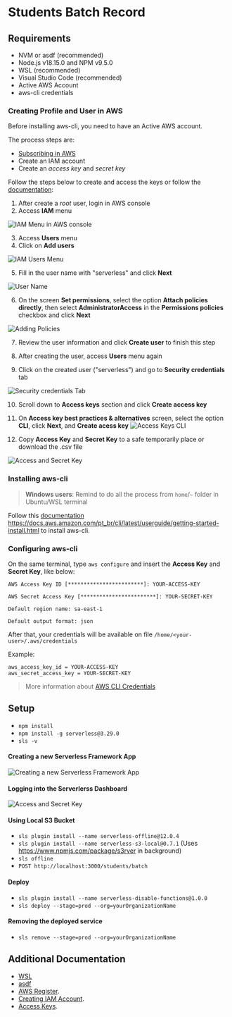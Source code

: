 # Students Batch Record

## Requirements

- NVM or asdf (recommended)
- Node.js v18.15.0 and NPM v9.5.0
- WSL (recommended)
- Visual Studio Code (recommended)
- Active AWS Account
- aws-cli credentials

### Creating Profile and User in AWS

Before installing aws-cli, you need to have an Active AWS account.

The process steps are:

* [Subscribing in AWS](https://docs.aws.amazon.com/pt_br/cli/latest/userguide/getting-started-prereqs.html#getting-started-prereqs-signup)
* Create an IAM account
* Create an *access key* and *secret key*

Follow the steps below to create and access the keys or follow the [documentation](https://docs.aws.amazon.com/pt_br/IAM/latest/UserGuide/id_credentials_access-keys.html):

1. After create a *root* user, login in AWS console
2. Access **IAM** menu

![IAM Menu in AWS console](./assets/iam.png)

3. Access **Users** menu
4. Click on **Add users**

![IAM Users Menu](./assets/users.jpg)

5. Fill in the user name with "serverless" and click **Next**

![User Name](./assets/create-user.jpg)

6. On the screen **Set permissions**, select the option **Attach policies directly**, then select **AdministratorAccess** in the **Permissions policies** checkbox and click **Next**

![Adding Policies](./assets/add-policies.jpg)

7. Review the user information and click **Create user** to finish this step

8. After creating the user, access **Users** menu again

9. Click on the created user ("serverless") and go to **Security credentials** tab

![Security credentials Tab](./assets/security-credentials.jpg)

10. Scroll down to **Access keys** section and click **Create access key**

11. On **Access key best practices & alternatives** screen, select the option **CLI**, click **Next**, and **Create acess key**
![Access Keys CLI](./assets/acess-keys-cli.png)

12. Copy **Access Key** and **Secret Key** to a safe temporarily place or download the .csv file

![Access and Secret Key](./assets/access-secret-key.png)

### Installing aws-cli

> **Windows users**: Remind to do all the process from `home`/`~` folder in Ubuntu/WSL terminal

Follow this [documentation](https://asdf-vm.com/guide/getting-started.html) https://docs.aws.amazon.com/pt_br/cli/latest/userguide/getting-started-install.html
to install aws-cli.

### Configuring aws-cli

On the same terminal, type `aws configure` and insert the **Access Key** and **Secret Key**, like below:

```
AWS Access Key ID [************************]: YOUR-ACCESS-KEY
```

```
AWS Secret Access Key [************************]: YOUR-SECRET-KEY
```
```
Default region name: sa-east-1
```
```
Default output format: json
```

After that, your credentials will be available on file `/home/<your-user>/.aws/credentials`

Example:

```
aws_access_key_id = YOUR-ACCESS-KEY
aws_secret_access_key = YOUR-SECRET-KEY
```

> More information about [AWS CLI Credentials](https://docs.aws.amazon.com/pt_br/cli/latest/userguide/cli-configure-files.html)

## Setup 

- `npm install`
- `npm install -g serverless@3.29.0`
- `sls -v`

#### Creating a new Serverless Framework App
![Creating a new Serverless Framework App](./assets/sls.jpg)

#### Logging into the Serverlerss Dashboard
![Access and Secret Key](./assets/sls-login.png)

#### Using Local S3 Bucket
- `sls plugin install --name serverless-offline@12.0.4`
- `sls plugin install --name serverless-s3-local@0.7.1` (Uses https://www.npmjs.com/package/s3rver in background)
- `sls offline`
- `POST http://localhost:3000/students/batch`

#### Deploy
- `sls plugin install --name serverless-disable-functions@1.0.0`
- `sls deploy --stage=prod --org=yourOrganizationName`

#### Removing the deployed service
- `sls remove --stage=prod --org=yourOrganizationName`

## Additional Documentation

- [WSL](https://github.com/codeedu/wsl2-docker-quickstart#dica-para-windows-11)
- [asdf](https://asdf-vm.com/guide/getting-started.html)
- [AWS Register](https://docs.aws.amazon.com/pt_br/cli/latest/userguide/getting-started-prereqs.html#getting-started-prereqs-signup).
- [Creating IAM Account](https://docs.aws.amazon.com/pt_br/cli/latest/userguide/getting-started-prereqs.html#getting-started-prereqs-iam).
- [Access Keys](https://docs.aws.amazon.com/pt_br/cli/latest/userguide/getting-started-prereqs.html#getting-started-prereqs-keys).
